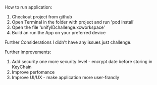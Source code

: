 How to run application:
  1. Checkout project from github
  2. Open Terminal in the folder with project and run 'pod install'
  3. Open the file 'unifyIDchallenge.xcworkspace'
  8. Build an run the App on your preferred device

Further Considerations 
I didn't have any issues just challenge. 


Further improvements:
  1. Add security one more security level - encrypt date before storing in KeyChain
  2. Improve perfomance
  3. Improve UI/UX - make application more user-frandly
